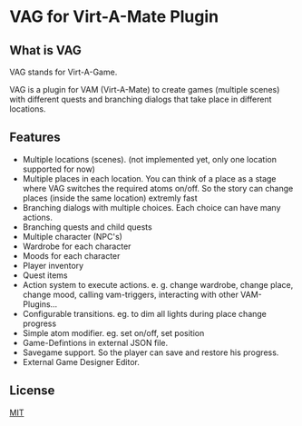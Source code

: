 # VAG for Virt-A-Mate Plugin

## What is VAG
VAG stands for Virt-A-Game.

VAG is a plugin for VAM (Virt-A-Mate) to create games (multiple scenes) with different quests and branching dialogs that take place in different locations.

## Features

- Multiple locations (scenes). (not implemented yet, only one location supported for now)
- Multiple places in each location. You can think of a place as a stage where VAG switches the required atoms on/off. So the story can change places (inside the same location) extremly fast
- Branching dialogs with multiple choices. Each choice can have many actions.
- Branching quests and child quests
- Multiple character (NPC's)
- Wardrobe for each character
- Moods for each character
- Player inventory
- Quest items
- Action system to execute actions. e. g. change wardrobe, change place, change mood, calling vam-triggers, interacting with other VAM-Plugins...
- Configurable transitions. eg. to dim all lights during place change progress
- Simple atom modifier. eg. set on/off, set position
- Game-Defintions in external JSON file.
- Savegame support. So the player can save and restore his progress.
- External Game Designer Editor.

## License

[MIT](LICENSE.md)
